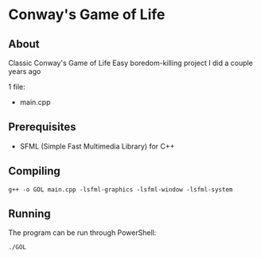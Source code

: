 # Conway's Game of Life

## About

Classic Conway's Game of Life
Easy boredom-killing project I did a couple years ago

1 file:
  * main.cpp

## Prerequisites

  * SFML (Simple Fast Multimedia Library) for C++

## Compiling

```batch
g++ -o GOL main.cpp -lsfml-graphics -lsfml-window -lsfml-system
```

## Running

The program can be run through PowerShell:

```batch
./GOL 
```